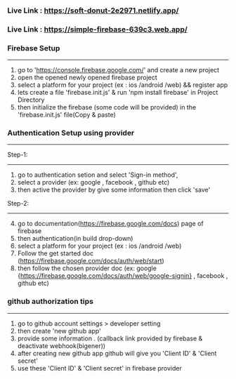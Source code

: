 ### Live Link : https://soft-donut-2e2971.netlify.app/
### Live Link : https://simple-firebase-639c3.web.app/

### Firebase Setup 
_____________________

1. go to 'https://console.firebase.google.com/' and create a new project
2. open the opened newly opened firebase project
3. select a platform for your project (ex : ios /android /web) && register app
4. lets create a file 'firebase.init.js' & run 'npm install firebase' in Project Directory
5. then initialize the firebase (some code will be provided) in the 'firebase.init.js' file(Copy & paste)

### Authentication Setup using provider
________________________________________

Step-1:
______

1. go to authentication setion and select 'Sign-in method',
2. select a provider (ex: google , facebook , github etc)
3. then active the provider by give some information then click 'save'

Step-2:
______

4. go to  documentation(https://firebase.google.com/docs) page of firebase
5. then authentication(in build drop-down) 
5. select a platform for your project (ex : ios /android /web)
6. Follow the get started doc (https://firebase.google.com/docs/auth/web/start)
7. then follow the chosen provider doc (ex: google {https://firebase.google.com/docs/auth/web/google-signin} , facebook , github etc)


### github authorization tips 
________________________________

1. go to github account settings > developer setting
2. then create 'new github app'
3. provide some information . (callback link provided by firebase & deactivate webhook(bigener))
4. after creating new github app github will give you 'Client ID' & 'Client secret'
5. use these 'Client ID' & 'Client secret' in firebase provider